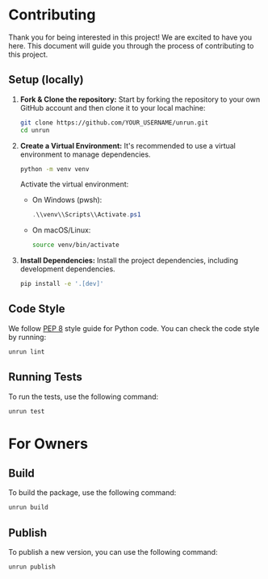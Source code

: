 # Contributing

Thank you for being interested in this project! We are excited to have you here. This document will guide you through the process of contributing to this project.

## Setup (locally)

1.  **Fork & Clone the repository:**
    Start by forking the repository to your own GitHub account and then clone it to your local machine:
    ```bash
    git clone https://github.com/YOUR_USERNAME/unrun.git
    cd unrun
    ```

2.  **Create a Virtual Environment:**
    It's recommended to use a virtual environment to manage dependencies.
    ```bash
    python -m venv venv
    ```
    Activate the virtual environment:
    *   On Windows (pwsh):
        ```powershell
        .\\venv\\Scripts\\Activate.ps1
        ```
    *   On macOS/Linux:
        ```bash
        source venv/bin/activate
        ```

3.  **Install Dependencies:**
    Install the project dependencies, including development dependencies.
    ```bash
    pip install -e '.[dev]'
    ```

## Code Style

We follow [PEP 8](https://pep8.org/) style guide for Python code. You can check the code style by running:

```bash
unrun lint
```

## Running Tests

To run the tests, use the following command:

```bash
unrun test
```

# For Owners
## Build
To build the package, use the following command:

```bash
unrun build
```

## Publish
To publish a new version, you can use the following command:

```bash
unrun publish
```

